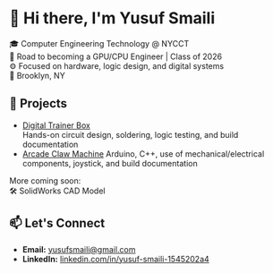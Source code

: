 # 👋 Hi there, I'm Yusuf Smaili

🎓 Computer Engineering Technology @ NYCCT  
🧠 Road to becoming a GPU/CPU Engineer | Class of 2026  
⚙️ Focused on hardware, logic design, and digital systems  
📍 Brooklyn, NY  

## 🔧 Projects
- [Digital Trainer Box](https://github.com/yusufsmaili/digital-trainer-box)  
  Hands-on circuit design, soldering, logic testing, and build documentation
- [Arcade Claw Machine](https://github.com/yusufsmaili/Arcade-Claw-Machine)
  Arduino, C++, use of mechanical/electrical components, joystick, and build documentation

More coming soon:  
🛠️ SolidWorks CAD Model

## 📫 Let's Connect
- **Email:** yusufsmaili@gmail.com  
- **LinkedIn:** [linkedin.com/in/yusuf-smaili-1545202a4](https://www.linkedin.com/in/yusuf-smaili-1545202a4)
